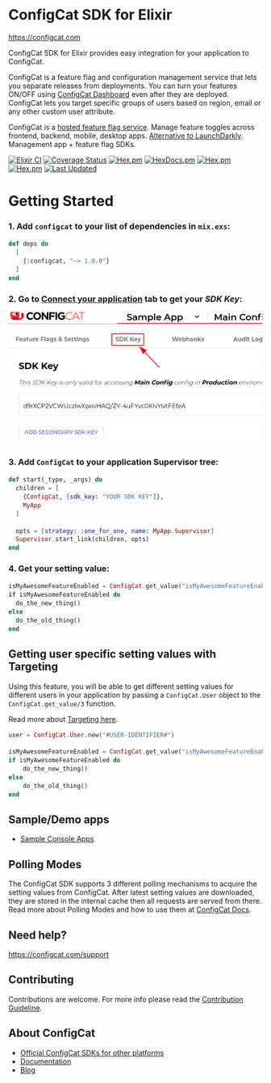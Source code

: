 # ConfigCat SDK for Elixir

https://configcat.com

ConfigCat SDK for Elixir provides easy integration for your application to ConfigCat.

ConfigCat is a feature flag and configuration management service that lets you separate releases from deployments. You can turn your features ON/OFF using [ConfigCat Dashboard](http://app.configcat.com) even after they are deployed. ConfigCat lets you target specific groups of users based on region, email or any other custom user attribute.

ConfigCat is a [hosted feature flag service](http://configcat.com). Manage feature toggles across frontend, backend, mobile, desktop apps. [Alternative to LaunchDarkly](http://configcat.com). Management app + feature flag SDKs.

[![Elixir CI](https://github.com/configcat/elixir-sdk/actions/workflows/elixir-ci.yml/badge.svg?branch=main)](https://github.com/configcat/elixir-sdk/actions/workflows/elixir-ci.yml)
[![Coverage Status](https://codecov.io/github/configcat/elixir-sdk/badge.svg?branch=main)](https://codecov.io/github/configcat/elixir-sdk?branch=main)
[![Hex.pm](https://img.shields.io/hexpm/v/configcat.svg?style=circle)](https://hex.pm/packages/configcat)
[![HexDocs.pm](https://img.shields.io/badge/hex-docs-lightgreen.svg)](https://hexdocs.pm/configcat/)
[![Hex.pm](https://img.shields.io/hexpm/dt/configcat.svg?style=circle)](https://hex.pm/packages/configcat)
[![Hex.pm](https://img.shields.io/hexpm/l/configcat.svg)](https://hex.pm/packages/configcat)
[![Last Updated](https://img.shields.io/github/last-commit/configcat/elixir-sdk.svg)](https://github.com/configcat/elixir-sdk/commits/main)


# Getting Started

### 1. Add `configcat` to your list of dependencies in `mix.exs`:

```elixir
def deps do
  [
    {:configcat, "~> 1.0.0"}
  ]
end
```

### 2. Go to [Connect your application](https://app.configcat.com/sdkkey) tab to get your _SDK Key_:

![SDK-KEY](assets/getting_sdk_key.png "SDK-KEY")

### 3. Add `ConfigCat` to your application Supervisor tree:

```elixir
def start(_type, _args) do
  children = [
    {ConfigCat, [sdk_key: "YOUR SDK KEY"]},
    MyApp
  ]

  opts = [strategy: :one_for_one, name: MyApp.Supervisor]
  Supervisor.start_link(children, opts)
end
```

### 4. Get your setting value:

```elixir
isMyAwesomeFeatureEnabled = ConfigCat.get_value("isMyAwesomeFeatureEnabled", false)
if isMyAwesomeFeatureEnabled do
  do_the_new_thing()
else
  do_the_old_thing()
end
```

## Getting user specific setting values with Targeting

Using this feature, you will be able to get different setting values for different users in your application by passing a `ConfigCat.User` object to the `ConfigCat.get_value/3` function.

Read more about [Targeting here](https://configcat.com/docs/advanced/targeting/).

```elixir
user = ConfigCat.User.new("#USER-IDENTIFIER#")

isMyAwesomeFeatureEnabled = ConfigCat.get_value("isMyAwesomeFeatureEnabled", false, user)
if isMyAwesomeFeatureEnabled do
    do_the_new_thing()
else
    do_the_old_thing()
end
```

## Sample/Demo apps

- [Sample Console Apps](https://github.com/configcat/elixir-sdk/tree/main/samples)

## Polling Modes

The ConfigCat SDK supports 3 different polling mechanisms to acquire the setting values from ConfigCat. After latest setting values are downloaded, they are stored in the internal cache then all requests are served from there. Read more about Polling Modes and how to use them at [ConfigCat Docs](https://configcat.com/docs/sdk-reference/elixir/).

## Need help?

https://configcat.com/support

## Contributing

Contributions are welcome. For more info please read the [Contribution Guideline](CONTRIBUTING.md).

## About ConfigCat

- [Official ConfigCat SDKs for other platforms](https://github.com/configcat)
- [Documentation](https://configcat.com/docs)
- [Blog](https://configcat.com/blog)

